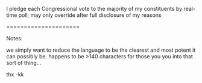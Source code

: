 I pledge each Congressional vote to the majority of my constituents by real-time poll; may only override after full disclosure of my reasons

=====================

Notes:

we simply want to reduce the language to be the clearest and most potent it can possibly be. happens to be >140 characters for those you you into that sort of thing...

thx -kk
